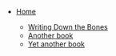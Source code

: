 - [Home](/)

  - [Writing Down the Bones](text-0001.md)
  - [Another book](text-0002.md)
  - [Yet another book]([https://marimarcondes.github.io/a-medium-place/redoc/redoc)

